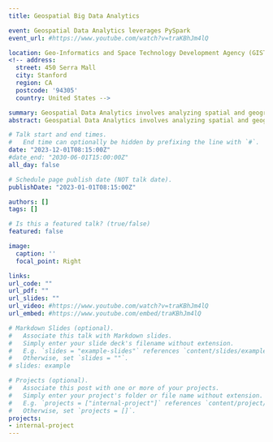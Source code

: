 ```yaml
---
title: Geospatial Big Data Analytics

event: Geospatial Data Analytics leverages PySpark
event_url: #https://www.youtube.com/watch?v=traKBhJm4lQ

location: Geo-Informatics and Space Technology Development Agency (GISTDA)
<!-- address:
  street: 450 Serra Mall
  city: Stanford
  region: CA
  postcode: '94305'
  country: United States -->

summary: Geospatial Data Analytics involves analyzing spatial and geographical data to gain insights and make informed decisions. Using PySpark, this process is accelerated through distributed computing, enabling the handling of large datasets efficiently. Distributed Machine Learning models further enhance the analysis by providing scalable and robust predictions. Visualization tools like Looker Studio present the analyzed data in an interactive and comprehensible format, facilitating better decision-making and strategic planning. This combination of technologies allows for comprehensive geospatial data analysis, uncovering patterns and trends that drive actionable insights.
abstract: Geospatial Data Analytics involves analyzing spatial and geographical data to gain insights and make informed decisions. Using PySpark, this process is accelerated through distributed computing, enabling the handling of large datasets efficiently. Distributed Machine Learning models further enhance the analysis by providing scalable and robust predictions. Visualization tools like Looker Studio present the analyzed data in an interactive and comprehensible format, facilitating better decision-making and strategic planning. This combination of technologies allows for comprehensive geospatial data analysis, uncovering patterns and trends that drive actionable insights.

# Talk start and end times.
#   End time can optionally be hidden by prefixing the line with `#`.
date: "2023-12-01T08:15:00Z"
#date_end: "2030-06-01T15:00:00Z"
all_day: false

# Schedule page publish date (NOT talk date).
publishDate: "2023-01-01T08:15:00Z"

authors: []
tags: []

# Is this a featured talk? (true/false)
featured: false

image:
  caption: ''
  focal_point: Right

links:
url_code: ""
url_pdf: ""
url_slides: ""
url_video: #https://www.youtube.com/watch?v=traKBhJm4lQ
url_embed: #https://www.youtube.com/embed/traKBhJm4lQ

# Markdown Slides (optional).
#   Associate this talk with Markdown slides.
#   Simply enter your slide deck's filename without extension.
#   E.g. `slides = "example-slides"` references `content/slides/example-slides.md`.
#   Otherwise, set `slides = ""`.
# slides: example

# Projects (optional).
#   Associate this post with one or more of your projects.
#   Simply enter your project's folder or file name without extension.
#   E.g. `projects = ["internal-project"]` references `content/project/deep-learning/index.md`.
#   Otherwise, set `projects = []`.
projects:
- internal-project
---
```


<!-- {{< youtube traKBhJm4lQ >}} -->

